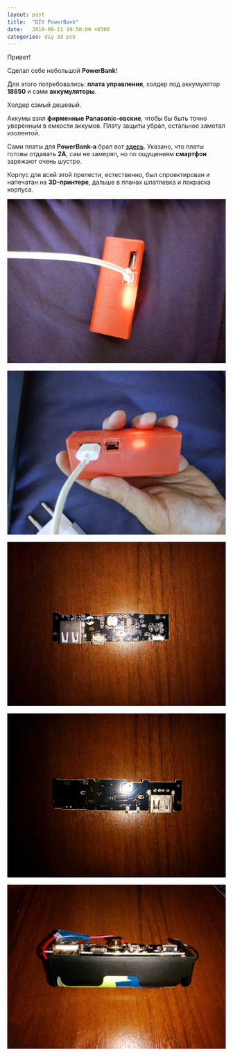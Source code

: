 ```yaml
---
layout: post
title:  "DIY PowerBank"
date:   2018-08-11 19:50:00 +0300
categories: diy 3d pcb
---
```

Привет!

Сделал себе небольшой **PowerBank**!

Для этого потребовались: **плата управления**, холдер под аккумулятор **18650** и сами **аккумуляторы**.

Холдер самый дешевый.

Аккумы взял **фирменные Panasonic-овские**, чтобы бы быть точно уверенным в емкости аккумов. Плату защиты убрал, остальное замотал изолентой.

Сами платы для **PowerBank-а** брал вот [**здесь**](https://ru.aliexpress.com/item/5V-2-1A-Power-Bank-Charger-Module-Charging-Board-PCB-DIY-Lithium-Battery-For-Xiaomi-R179T/32818287606.html). Указано, что платы готовы отдавать **2А**, сам не замерял, но по ощущениям **смартфон** заряжают очень шустро. 

Корпус для всей этой прелести, естественно, был спроектирован и напечатан на **3D-принтере**, дальше в планах шпатлевка и покраска корпуса. 

![Зарядка аккумов](/images/powerbank/P80811-184804.jpg)

![Зарядка телефона](/images/powerbank/P80811-184840.jpg)

![Плата снизу](/images/powerbank/P80811-205530.jpg)

![Плата сверху](/images/powerbank/P80811-205546.jpg)

![Плата в руке](/images/powerbank/P80811-205620.jpg)
